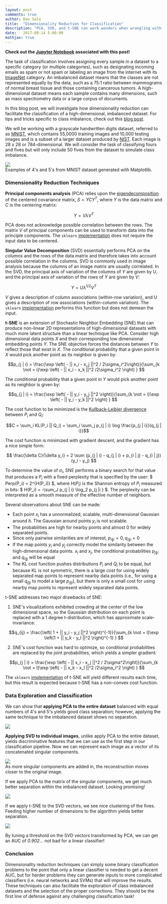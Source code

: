 ```yaml
---
layout: post
comments: true
author: Dan Salo
title:  "Dimensionality Reduction for Classification"
description: "PCA, SVD, and t-SNE can work wonders when wrangling with high-dimensional, imbalanced datasets."
date:   2017-08-14 5:00:00
mathjax: true
---
```

**Check out the [Jupyter Notebook](https://github.com/dancsalo/dancsalo.github.io/blob/master/assets/dimension/dim_reduce.ipynb) associated with this post!**

The task of classification involves assigning every sample in a dataset to a specific category (or multiple categories), such as designating incoming emails as spam or not spam or labeling an image from the internet with its [ImageNet](http://www.image-net.org/challenges/LSVRC/) category. An imbalanced dataset means that the classes are not represented equally by the data, such as a 75:1 ratio between mammograms of normal breast tissue and those containing cancerous tumors. A high-dimensional dataset means each sample contains many dimensions, such as mass spectrometry data or a large corpus of documents.

In this blog post, we will investigate how dimensionality reduction can facilitate the classification of a high-dimensional, imbalanced dataset. For tips and tricks specific to class imbalance, check out this [blog post](http://machinelearningmastery.com/tactics-to-combat-imbalanced-classes-in-your-machine-learning-dataset/).

We will be working with a grayscale handwritten digits dataset, referred to as [MNIST](https://www.tensorflow.org/get_started/mnist/beginners), which contains 55,0000 training images and 10,000 testing images and is a subset
of a larger dataset produced by [NIST](https://www.nist.gov/). Each image is 28 x 28 or 784-dimensional. We will consider the task of classifying fours and fives but will only include 50 fives from the dataset to simulate class imbalance.

<div class="imgcap">
<img src="/assets/dimension/sample_4_5.png">
<div class="thecap">Examples of 4's and 5's from MNIST dataset generated with Matplotlib.</div>
</div>

### Dimensionality Reduction Techniques

**Principal components analysis** (PCA) relies upon the [eigendecomposition](https://en.wikipedia.org/wiki/Eigendecomposition_of_a_matrix) of the centered covariance matrix, $S = YCY^T$, where $Y$ is the data matrix and $C$ is the centering matrix:

$$ Y = V \lambda V^T $$

PCA does not acknowledge possible correlation between the rows. The matrix $V$ of principal components can be used to transform data into the principle components. The `sklearn` [implementation](http://scikit-learn.org/stable/modules/generated/sklearn.decomposition.PCA.html) does not require the input data to be centered.

**Singular Value Decomposition** (SVD) essentially performs PCA on the columns
and the rows of the data matrix and therefore takes into account possible correlation
in the columns. SVD is commonly used in
image analysis because the columns of an image matrix are usually correlated.
In the SVD, the principal axis of variation of the columns of $Y$ are given by $U$,
and the principal axis of variation of the rows of $Y$ are given by $V$:

$$ Y = U \lambda^{1/2} V^T $$

$V$ gives a description of column associations (within-row variation), and U gives
 a description of row associations (within-column variation). The `sklearn` [implementation](http://scikit-learn.org/stable/modules/generated/sklearn.decomposition.TruncatedSVD.html) performs this function but does not demean the input.

**t-SNE** is an extension of Stochastic Neighbor Embedding (SNE) that can produce non-linear 2D representations of high-dimensional datasets with much more
latent structure than a linear technique like PCA. Consider high dimensional data points $X$ and their
corresponding low dimensional embedding points $Y$.
The SNE objective forces the distances between $Y$ to reflect those that
exist in $X$. The conditional probability that a given point in $X$ would pick another point as its
neighbor is given by:

$$p_{j | i} = \frac{\exp \left( - || x_i - x_j ||^2 / 2\sigma_i^2\right)}{\sum_{k \not = i}\exp \left( - || x_i - x_k ||^2 /2\sigma_i^2 \right) } $$

The conditional probability that a given point in $Y$ would pick another point as its neighbor is given by:

$$q_{j | i} = \frac{\exp \left( - || y_i - y_j ||^2 \right)}{\sum_{k \not = i}\exp \left( - || y_i - y_k ||^2 \right) } $$

The cost function to be minimized is the [Kullback-Leibler divergence](https://www.countbayesie.com/blog/2017/5/9/kullback-leibler-divergence-explained) between $P_i$ and $Q_i$:

$$C = \sum_i KL(P_i || Q_i) = \sum_i \sum_j p_{j | i} \log \frac{p_{j | i}}{q_{j | i}}$$

The cost function is minimized with gradient descent, and the gradient has a nice simple form:

$$ \frac{\delta C}{\delta y_i} = 2 \sum (p_{j | i} - q_{j | i} + p_{i | j} - q_{i | j})(y_i - y_j) $$

To determine the value of $\sigma_i$, SNE performs a binary search for that value
that produces a $P_i$ with a fixed perplexity that is specified by the user: $ Perp(P_i) = 2^{H(P_i)} $, where $H(P_i)$ is the Shannon entropy of $P_i$ measured in bits: $ H(P_i) = -\sum_J p_{j | i} \log_2 p_{j |i } $. The perplexity can be interpreted as a smooth measure of the effective number of neighbors.

Several observations about SNE can be made:

+ Each point $x_i$ has a unnormalized, scalable, multi-dimensional Gaussian around it. The Gaussian around points $y_i$ is not scalable.
+ The probabilities are high for nearby points and almost $0$ for widely separated points.
+ Since only pairwise similarities are of interest, $p_{i \| i} = 0, q_{i \| i} = 0$
+ If the map points $y_i$ and $y_j$ correctly model the similarity between the high-dimensional data points.
$x_i$ and $x_j$, the conditional probabilities $p_{j \| i}$ and $q_{i \| j}$ will be equal
+ The KL cost function pushes distributions $P_i$ and $Q_i$ to be equal, but because KL is not symmetric, there
is a large cost for using widely separated map points to represent nearby data points (i.e., for using
a small $q_{j \| i}$ to model a large $p_{j \| i}$), but there is only a small cost for using nearby map points to
represent widely separated data points.

t-SNE addresses two major drawbacks of SNE:

1. SNE's visualizations exhibited crowding at the center of the low dimensional space, so the Gaussian distribution on each point is replaced with a 1 degree t-distribution, which has approximate scale-invariance:

$$q_{ij} = \frac{\left( 1 + || y_i - y_j ||^2 \right)^{-1}}{\sum_{k \not = l}\exp \left(1 + || y_k - y_l ||^2 \right)^{-1} } $$

2. SNE's cost function was hard to optimize, so conditional probabilities are replaced by the joint probabilities, which yields a simpler gradient:

$$p_{j | i} = \frac{\exp \left( - || x_i - x_j ||^2 / 2\sigma^2\right)}{\sum_{k \not = l}\exp \left( - || x_k - x_l ||^2 /2\sigma_i^2 \right) } $$

The `sklearn` [implementation](http://scikit-learn.org/stable/modules/generated/sklearn.manifold.TSNE.html) of t-SNE will yield different results each time, but this result is expected because t-SNE has a non-convex cost function.

### Data Exploration and Classification

We can show that **applying PCA to the entire dataset** balanced with equal numbers of 4's and 5's yields good class separation; however, applying the same technique to the imbalanced dataset shows no separation.

<div class="imgcap">
<img src="/assets/dimension/pca_all.png">
</div>

**Applying SVD to individual images**, unlike apply PCA to the entire dataset,
yields discriminative features that we can use as the first step in our classification pipeline. Now we can represent each image as a vector of its concatenated singular components.

<div class="imgcap">
<img src="/assets/dimension/svd.png">
<div class="thecap">As more singular components are added in, the reconstruction moves closer to the original image.</div>
</div>

If we apply PCA to the matrix of the singular components, we get much better separation within the imbalanced dataset. Looking promising!

<div class="imgcap">
<img src="/assets/dimension/pca_svd.png">
</div>

If we apply t-SNE to the SVD vectors, we see nice clustering of the fives. Feeding higher number of dimensions to the algorithm yields better separation.

<div class="imgcap">
<img src="/assets/dimension/tsne.png">
</div>

By tuning a threshold on the SVD vectors transformed by PCA, we can get an AUC of *0.902*... not bad for a linear classifier!

### Conclusion

Dimensionality reduction techniques can simply some binary classification problems to the point that only a linear classifier is needed to get a decent AUC, but for harder problems they can generate inputs to more complicated classifiers (i.e. neural networks and SVMs) that will improve the results. These techniques can also facilitate the exploration of class imbalanced datasets and the selection of the proper corrections. They should be the first line of defense against any challenging classification task!

